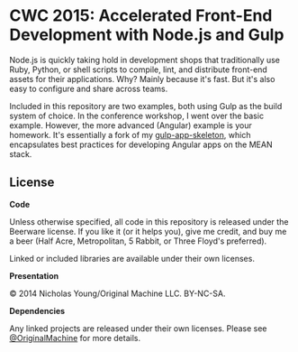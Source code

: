 # CWC 2015: Accelerated Front-End Development with Node.js and Gulp

Node.js is quickly taking hold in development shops that traditionally use Ruby, Python, or shell scripts to compile, lint, and distribute front-end assets for their applications. Why? Mainly because it's fast. But it's also easy to configure and share across teams.

Included in this repository are two examples, both using Gulp as the build system of choice. In the conference workshop, I went over the basic example. However, the more advanced (Angular) example is your homework. It's essentially a fork of my [gulp-app-skeleton](http://github.com/originalmachine/gulp-app-skeleton), which encapsulates best practices for developing Angular apps on the MEAN stack.

## License

**Code**

Unless otherwise specified, all code in this repository is released under the Beerware license. If you like it (or it helps you), give me credit, and buy me a beer (Half Acre, Metropolitan, 5 Rabbit, or Three Floyd's preferred).

Linked or included libraries are available under their own licenses.

**Presentation**

&copy; 2014 Nicholas Young/Original Machine LLC. BY-NC-SA.

**Dependencies**

Any linked projects are released under their own licenses. Please see [@OriginalMachine](http://github.com/originalmachine) for more details.
